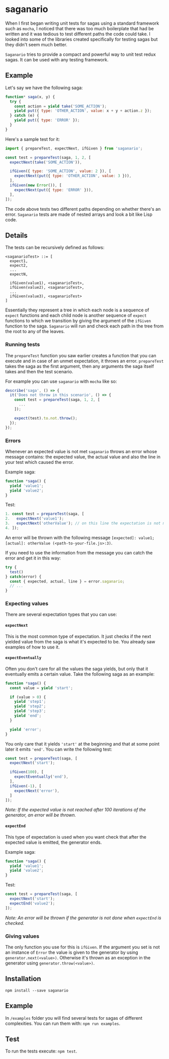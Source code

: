 # saganario

When I first began writing unit tests for sagas using a standard framework such as `mocha`, I noticed
that there was too much boilerplate that had be written and it was tedious to test different paths the code could take. I looked into some of the libraries created specifically for testing sagas but they didn't seem much better.

`Saganario` tries to provide a compact and powerful way to unit test redux sagas. It can be used with any testing framework.

## Example

Let's say we have the following saga:

```javascript
function* saga(x, y) {
  try {
    const action = yield take('SOME_ACTION');
    yield put({ type: 'OTHER_ACTION', value: x + y + action.z });
  } catch (e) {
    yield put({ type: 'ERROR' });
  }
}
```

Here's a sample test for it:

```javascript
import { prepareTest, expectNext, ifGiven } from 'saganario';

const test = prepareTest(saga, 1, 2, [
  expectNext(take('SOME_ACTION')),

  ifGiven({ type: 'SOME_ACTION', value: 2 }), [
    expectNext(put({ type: 'OTHER_ACTION', value: 3 })),
  ],
  ifGiven(new Error()), [
    expectNext(put({ type: 'ERROR' })),
  ],
]);
```

The code above tests two different paths depending on whether there's an error.
`Saganario` tests are made of nested arrays and look a bit like Lisp code.

## Details

The tests can be recursively defined as follows:

```
<saganarioTest> ::= [
  expect1,
  expect2,
  ...
  expectN,

  ifGiven(value1), <saganarioTest>,
  ifGiven(value2), <saganarioTest>,
  ...
  ifGiven(value3), <saganarioTest>
]
```

Essentially they represent a tree in which each node is a sequence of `expect` functions and each child node is another sequence of `expect` functions to which we transition by giving the argument of the `ifGiven` function to the saga. `Saganario` will run and check each path in the tree from the root to any of the leaves.

### Running tests

The `prepareTest` function you saw earlier creates a function that you can execute and in case of an unmet expectation, it throws an error. `prepareTest` takes the saga as the first argument, then any arguments the saga itself takes and then the test scenario.

For example you can use `saganario` with `mocha` like so:

```javascript
describe('saga', () => {
  it('Does not throw in this scenario', () => {
    const test = prepareTest(saga, 1, 2, [
      ...
    ]);

    expect(test).to.not.throw();
  });
});
```

### Errors

Whenever an expected value is not met `saganario` throws an error whose message contains: the expected value, the actual value and also the line in your test which caused the error.

Example saga:

```javascript
function *saga() {
  yield 'value1';
  yield 'value2';
}
```

Test:

```javascript
1. const test = prepareTest(saga, [
2.   expectNext('value1');
3.   expectNext('otherValue'); // on this line the expectation is not met
4. ]);
```

An error will be thrown with the following message `[expected]: value1; [actual]: otherValue (<path-to-your-file.js>:3)`.

If you need to use the information from the message you can catch the error and get it in this way:

```javascript
try {
  test()
} catch(error) {
  const { expected, actual, line } = error.saganario;
  // ...
}
```

### Expecting values

There are several expectation types that you can use:

#### `expectNext`

This is the most common type of expectation. It just checks if the next yielded value from the saga is what it's expected to be. You already saw examples of how to use it.

#### `expectEventually`

Often you don't care for all the values the saga yields, but only that it eventually emits a certain value. Take the following saga as an example:

```javascript
function *saga() {
  const value = yield 'start';

  if (value > 0) {
    yield 'step1';
    yield 'step2';
    yield 'step3';
    yield 'end';
  }

  yield 'error';
}
```
You only care that it yields `'start'` at the beginning and that at some point later it emits `'end'`. You can write the following test:

```javascript
const test = prepareTest(saga, [
  expectNext('start');

  ifGiven(100), [
    expectEventually('end'),
  ],
  ifGiven(-1), [
    expectNext('error'),
  ]
]);
```

*Note: If the expected value is not reached after 100 iterations of the generator, an error will be thrown.*

#### `expectEnd`

This type of expectation is used when you want check that after the expected value is emitted, the generator ends.

Example saga:

```javascript
function *saga() {
  yield 'value1';
  yield 'value2';
}
```

Test:

```javascript
const test = prepareTest(saga, [
  expectNext('start');
  expectEnd('value2');
]);
```

*Note: An error will be thrown if the generator is not done when `expectEnd` is checked.*

### Giving values

The only function you use for this is `ifGiven`. If the argument you set is not an instance of `Error` the value is given to the generator by using `generator.next(<value>)`. Otherwise it's thrown as an exception in the generator using `generator.throw(<value>)`.

## Installation

`npm install --save saganario`

## Example

In `/examples` folder you will find several tests for sagas of different complexities. You can run them with: `npm run examples`.

## Test

To run the tests execute: `npm test`.
